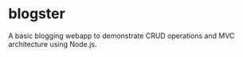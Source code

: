 # blogster
A basic blogging webapp to demonstrate CRUD operations and MVC architecture using Node.js.
